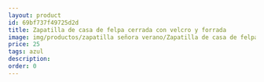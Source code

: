 ```yaml
---
layout: product
id: 69bf737f49725d2d
title: Zapatilla de casa de felpa cerrada con velcro y forrada 
image: img/productos/zapatilla señora verano/Zapatilla de casa de felpa cerrada con velcro y forrada =25=azul.webp
price: 25
tags: azul
description: 
order: 0
---
```

